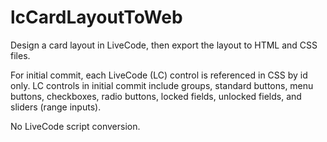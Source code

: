 # lcCardLayoutToWeb
Design a card layout in LiveCode, then export the layout to HTML and CSS files. 

For initial commit, each LiveCode (LC) control is referenced in CSS by id only. LC controls in initial commit include groups, standard buttons, menu buttons, checkboxes, radio buttons, locked fields, unlocked fields, and sliders (range inputs). 

No LiveCode script conversion.
